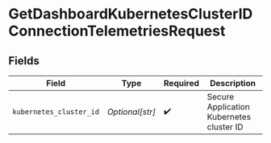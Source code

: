 # GetDashboardKubernetesClusterIDConnectionTelemetriesRequest


## Fields

| Field                                    | Type                                     | Required                                 | Description                              |
| ---------------------------------------- | ---------------------------------------- | ---------------------------------------- | ---------------------------------------- |
| `kubernetes_cluster_id`                  | *Optional[str]*                          | :heavy_check_mark:                       | Secure Application Kubernetes cluster ID |